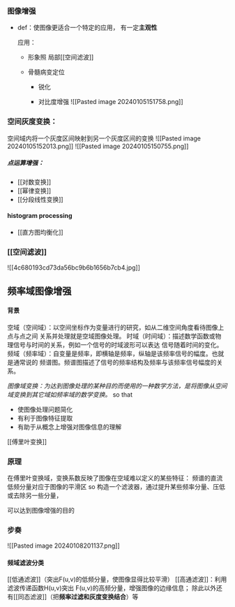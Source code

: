 ### 图像增强
- def：使图像更适合一个特定的应用， 有一定**主观性**
	
	应用：
    - 形象照
            局部[[空间滤波]]
        
    - 骨髓病变定位
        
        - 锐化
            
        - 对比度增强
![[Pasted image 20240105151758.png]]

### 空间灰度变换： 
空间域内将一个灰度区间映射到另一个灰度区间的变换
![[Pasted image 20240105152013.png]]
![[Pasted image 20240105150755.png]]

##### 点运算增强：
- [[对数变换]]
- [[幂律变换]]
- [[分段线性变换]]

#### histogram processing
- [[直方图均衡化]]

###  [[空间滤波]]

![[4c680193cd73da56bc9b6b1656b7cb4.jpg]]
## 频率域图像增强
#### 背景
空域（空间域）：以空间坐标作为变量进行的研究，如从二维空间角度看待图像上点与点之间 关系并处理就是空域图像处理。 
时域（时间域）：描述数学函数或物理信号与时间的关系，例如一个信号的时域波形可以表达 信号随着时间的变化。 
频域（频率域）：自变量是频率，即横轴是频率，纵轴是该频率信号的幅度。也就是通常说的 频谱图。频谱图描述了信号的频率结构及频率与该频率信号幅度的关系。 

*图像域变换：为达到图像处理的某种目的而使用的一种数学方法，是将图像从空间域变换到其它域如频率域的数学变换。*
so that
- 使图像处理问题简化
- 有利于图像特征提取
- 有助于从概念上增强对图像信息的理解

[[傅里叶变换]]

### 原理
在傅里叶变换域，变换系数反映了图像在空域难以定义的某些特征： 
频谱的直流低频分量对应于图像的平滑区
so
构造一个滤波器，通过提升某些频率分量、压低或去除另一些分量， 

可以达到图像增强的目的 
### 步奏
![[Pasted image 20240108201137.png]]
#### 频域滤波分类
[[低通滤波]]（突出F(u,v)的低频分量，使图像显得比较平滑）
[[高通滤波]]：利用滤波传递函数H(u,v)突出 F(u,v)的高频分量，增强图像的边缘信息； 
除此以外还有[[同态滤波]]（把**频率过滤和灰度变换结合**）等